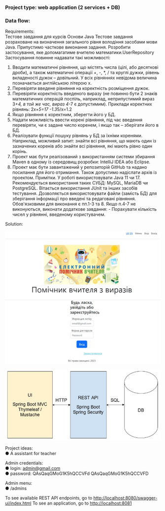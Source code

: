 ### Project type: web application (2 services + DB)

### Data flow:

Requirements:<br>
Тестове завдання для курсів Основи Java
Тестове завдання розраховане на визначення загального рівня володіння засобами мови Java. Припустимо часткове виконання задання.
Розробити застосування, яке допомагатиме вчителю математики.UserRepository
Застосування повинне надавати такі можливості:<br> 
1. Вводити математичні рівняння, що містять числа (цілі, або десяткові дроби), а також математичні операції +, -, *, / та круглі дужки, рівень вкладеності дужок – довільний. У всіх рівняннях невідома величина позначається англійською літерою x.<br>
2. Перевіряти введене рівняння на коректність розміщення дужок.<br>
3. Перевіряти коректність введеного виразу (не повинно бути 2 знаків математичних операцій поспіль, наприклад, неприпустимий вираз 3+*4, в той же час, вираз 4*-7 є допустимим).
Приклади коректних рівнянь:
2*x+5=17 -1.3*5/x=1.2<br>
4. Якщо рівняння є коректним, зберегти його у БД.<br>
5. Надати можливість ввести корені рівняння, під час введення перевіряти, чи є задане число коренем, і якщо так – зберігати його в БД.<br> 
6. Реалізувати функції пошуку рівнянь у БД за їхніми коренями.
   Наприклад, можливий запит: знайти всі рівняння, що мають один із зазначених коренів або знайти всі рівняння, які мають рівно один корінь.<br> 
7. Проект має бути реалізований з використанням системи збирання Maven в одному із середовищ розробки: IntelliJ IDEA або Eclipse.
8. Проект має бути завантажений у репозиторій GitHub та надано
   посилання для його отримання. Також допустимо надіслати архів із проектом.
   Примітки.
   У роботі використовувати Java 11 чи 17.
   Рекомендується використання таких СУБД: MySQL, MariaDB чи PostgreSQL.
   Вітається використання JUnit та інших засобів тестування.
   Дозволяється використовувати файли (замість БД) для зберігання інформації про введені та редаговані рівняння.
   Обов'язковими для виконання є пп.1-3 та 8. Якщо п.4-7 не виконуються, виконати додаткове завдання: - Порахувати кількість чисел у рівнянні, введеному користувачем.

Solution:

![](logo.png)

![](task.png)

Project ideas:<br>
●	A assistant for teacher<br>

Admin credentials:<br>
●	login: admin@gmail.com<br>
●	password: QAsQaqGMoG1K5hQCCVFd
QAsQaqGMoG1K5hQCCVFD

Admin menu:<br>
●	/admins

To see available REST API endpoints, go to [http://localhost:8080/swagger-ui/index.html]()
To see an application, go to [http://localhost:8081]()